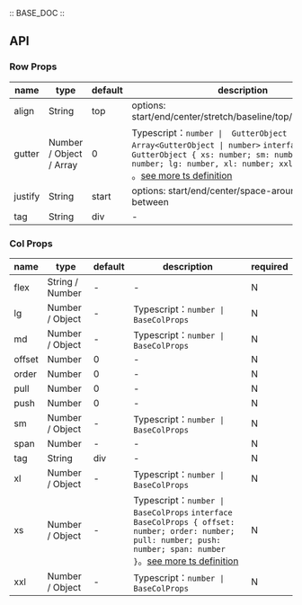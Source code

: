 :: BASE_DOC ::

## API

### Row Props

name | type | default | description | required
-- | -- | -- | -- | --
align | String | top | options: start/end/center/stretch/baseline/top/middle/bottom | N
gutter | Number / Object / Array | 0 | Typescript：`number \|  GutterObject \| Array<GutterObject \| number>` `interface GutterObject { xs: number; sm: number; md: number; lg: number, xl: number; xxl: number; } `。[see more ts definition](https://github.com/Tencent/tdesign-vue/tree/develop/src/grid/type.ts) | N
justify | String | start | options: start/end/center/space-around/space-between | N
tag | String | div | \- | N

### Col Props

name | type | default | description | required
-- | -- | -- | -- | --
flex | String / Number | - | \- | N
lg | Number / Object | - | Typescript：`number \| BaseColProps` | N
md | Number / Object | - | Typescript：`number \| BaseColProps` | N
offset | Number | 0 | \- | N
order | Number | 0 | \- | N
pull | Number | 0 | \- | N
push | Number | 0 | \- | N
sm | Number / Object | - | Typescript：`number \| BaseColProps` | N
span | Number | - | \- | N
tag | String | div | \- | N
xl | Number / Object | - | Typescript：`number \| BaseColProps` | N
xs | Number / Object | - | Typescript：`number \| BaseColProps` `interface BaseColProps { offset: number; order: number; pull: number; push: number; span: number }`。[see more ts definition](https://github.com/Tencent/tdesign-vue/tree/develop/src/grid/type.ts) | N
xxl | Number / Object | - | Typescript：`number \| BaseColProps` | N
